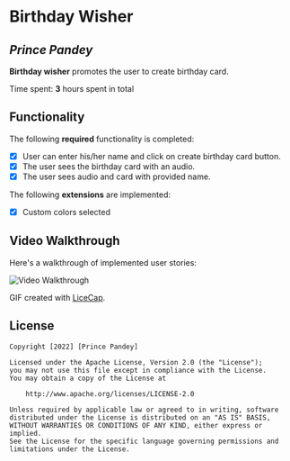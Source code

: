 # Birthday Wisher 

## *Prince Pandey*

**Birthday wisher** promotes the user to create birthday card.

Time spent: **3** hours spent in total

## Functionality 

The following **required** functionality is completed:

* [x] User can enter his/her name and click on create birthday card button.
* [x] The user sees the birthday card with an audio.
* [x] The user sees audio and card with provided name.

The following **extensions** are implemented:

* [x] Custom colors selected

## Video Walkthrough

Here's a walkthrough of implemented user stories:

<img src='https://j.gifs.com/DqEpY5.gif' title='Video Walkthrough' width='' alt='Video Walkthrough' />

GIF created with [LiceCap](http://www.cockos.com/licecap/).

## License

    Copyright [2022] [Prince Pandey]

    Licensed under the Apache License, Version 2.0 (the "License");
    you may not use this file except in compliance with the License.
    You may obtain a copy of the License at

        http://www.apache.org/licenses/LICENSE-2.0

    Unless required by applicable law or agreed to in writing, software
    distributed under the License is distributed on an "AS IS" BASIS,
    WITHOUT WARRANTIES OR CONDITIONS OF ANY KIND, either express or implied.
    See the License for the specific language governing permissions and
    limitations under the License.
